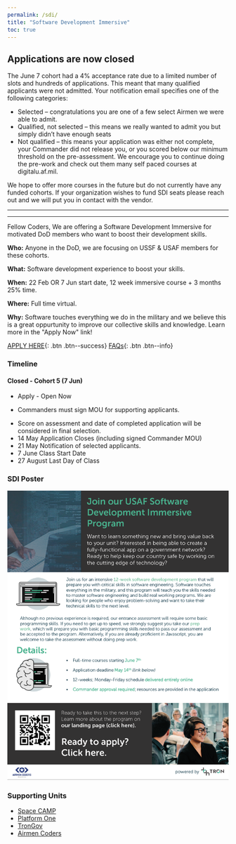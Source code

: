 ```yaml
---
permalink: /sdi/
title: "Software Development Immersive"
toc: true
---
```


## Applications are now closed
The June 7 cohort had a 4% acceptance rate due to a limited number of slots and hundreds of applications. This meant that many qualified applicants were not admitted. Your notification email specifies one of the following categories:

* Selected – congratulations you are one of a few select Airmen we were able to admit.
* Qualified, not selected – this means we really wanted to admit you but simply didn’t have enough seats
* Not qualified – this means your application was either not complete, your Commander did not release you, or you scored below our minimum threshold on the pre-assessment. We encourage you to continue doing the pre-work and check out them many self paced courses at digitalu.af.mil.

We hope to offer more courses in the future but do not currently have any funded cohorts. If your organization wishes to fund SDI seats please reach out and we will put you in contact with the vendor.

____

----


Fellow Coders,
We are offering a Software Development Immersive for motivated DoD members who want to boost their development skills. 

**Who:** Anyone in the DoD, we are focusing on USSF & USAF members for these cohorts.  

**What:** Software development experience to boost your skills.

**When:** 22 Feb OR 7 Jun start date, 12 week immersive course + 3 months 25% time.

**Where:** Full time virtual.  

**Why:** Software touches everything we do in the military and we believe this is a great oppurtunity to improve our collective skills and knowledge. Learn more in the "Apply Now" link!  

[APPLY HERE](https://sites.google.com/galvanize.com/federal/home-page){: .btn .btn--success}  [FAQs](/sdi-faq){: .btn .btn--info}  



### Timeline


#### Closed - Cohort 5 (7 Jun)
* Apply - Open Now 
 - Commanders must sign MOU for supporting applicants.
* Score on assessment and date of completed application will be considered in final selection.
* 14 May Application Closes (including signed Commander MOU)
* 21 May Notification of selected applicants.
* 7 June Class Start Date
* 27 August Last Day of Class 

### SDI Poster
 [![Info Poster](/assets/images/SDI2021Jun7.png)](https://sites.google.com/galvanize.com/federal/home-page)


### Supporting Units
* [Space CAMP](https://software.af.mil/softwarefactory/spacecamp/)
* [Platform One](https://software.af.mil/team/platformone/)
* [TronGov](https://trongov.us)
* [Airmen Coders](https://airmencoders.us)
    
